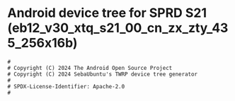 # Android device tree for SPRD S21 (eb12_v30_xtq_s21_00_cn_zx_zty_435_256x16b)

```
#
# Copyright (C) 2024 The Android Open Source Project
# Copyright (C) 2024 SebaUbuntu's TWRP device tree generator
#
# SPDX-License-Identifier: Apache-2.0
#
```
